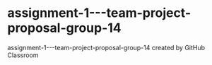 # assignment-1---team-project-proposal-group-14
assignment-1---team-project-proposal-group-14 created by GitHub Classroom